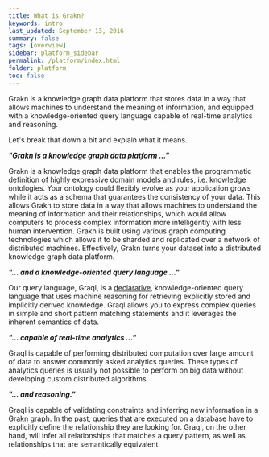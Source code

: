 ```yaml
---
title: What is Grakn?
keywords: intro
last_updated: September 13, 2016
summary: false
tags: [overview]
sidebar: platform_sidebar
permalink: /platform/index.html
folder: platform
toc: false
---
```


Grakn is a knowledge graph data platform that stores data in a way that allows machines to understand the meaning of information, and equipped with a knowledge-oriented query language capable of real-time analytics and reasoning.

Let's break that down a bit and explain what it means.

**_"Grakn is a knowledge graph data platform ..."_**

Grakn is a knowledge graph data platform that enables the programmatic definition of highly expressive domain models and rules, i.e. knowledge ontologies. Your ontology could flexibly evolve as your application grows while it acts as a schema that guarantees the consistency of your data. This allows Grakn to store data in a way that allows machines to understand the meaning of information and their relationships, which would allow computers to process complex information more intelligently with less human intervention. Grakn is built using various graph computing technologies which allows it to be sharded and replicated over a network of distributed machines. Effectively, Grakn turns your dataset into a distributed knowledge graph data platform.

**_"... and a knowledge-oriented query language ..."_**

Our query language, Graql, is a [declarative](https://dzone.com/articles/imperative-vs-declarative-query-languages-whats-th), knowledge-oriented query language that uses machine reasoning for retrieving explicitly stored and implicitly derived knowledge. Graql allows you to express complex queries in simple and short pattern matching statements and it leverages the inherent semantics of data.

**_"... capable of real-time analytics ..."_**

Graql is capable of performing distributed computation over large amount of data to answer commonly asked analytics queries. These types of analytics queries is usually not possible to perform on big data without developing custom distributed algorithms.

**_"... and reasoning."_**

Graql is capable of validating constraints and inferring new information in a Grakn graph. In the past, queries that are executed on a database have to explicitly define the relationship they are looking for. Graql, on the other hand, will infer all relationships that matches a query pattern, as well as relationships that are semantically equivalent.
